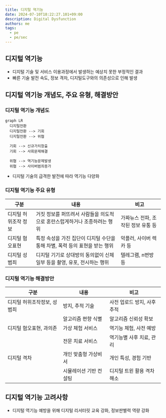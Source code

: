 ```yaml
---
title: 디지털 역기능
date: 2024-07-10T18:22:27.101+09:00
description: Digital Dysfunction
authors: me
tags:
  - pe
  - pe/sec 
---
```


## 디지털 역기능

- 디지털 기술 및 서비스 이용과정에서 발생하는 예상치 못한 부정적인 결과
- 빠른 기술 발전 속도, 정보 격차, 디지털도구와의 의존성으로 인해 발생

## 디지털 역기능 개념도, 주요 유형, 해결방안

### 디지털 역기능 개념도

```mermaid
graph LR
  디지털전환
  디지털전환 --> 기회
  디지털전환 --> 위협

  기회 --> 신규가치창출
  기회 --> 사회문제해결

  위협 --> 역기능문제발생
  위협 --> 사이버범죄증가
```

- 디지털 기술의 급격한 발전에 따라 역기능 다양화

### 디지털 역기능 주요 유형

| 구분 | 내용 | 비고 |
| --- | --- | --- |
| 디지털 허위조작 정보 | 거짓 정보를 퍼뜨려서 사람들을 의도적으로 혼란스럽게하거나 조종하려는 행위 | 가짜뉴스 전파, 조작된 정보 유통 등 |
| 디지털 혐오표현 | 특정 속성을 가진 집단이 디지털 수단을 통해 차별, 폭력 등의 표현을 받는 행위 | 악플러, 사이버 렉카 등 |
| 디지털 성범죄 | 디지털 기기로 상대방의 동의없이 신체 일부 등을 촬영, 유포, 전시하는 행위 | 텔레그램, n번방 등 |

### 디지털 역기능 해결방안

| 구분 | 내용 | 비고 |
| --- | --- | --- |
| 디지털 허위조작정보, 성범죄 | 방지, 추적 기술 | 사전 업로드 방지, 사후 추적 |
| | 알고리즘 편향 식별 | 알고리즘 신뢰성 확보 |
| 디지털 혐오표현, 과의존 | 가상 체험 서비스 | 역기능 체험, 사전 예방 |
| | 전문 치료 서비스 | 역기능별 사후 치료, 관리 |
| 디지털 격차 | 개인 맞춤형 가상비서 | 개인 특성, 경험 기반 |
| | 시뮬레이션 기반 컨설팅 | 디지털 트윈 활용 격차 해소 |

## 디지털 역기능 고려사항

- 디지털 역기능 예방을 위해 디지털 리서터릿 교육 강화, 정보판별력 역량 강화
